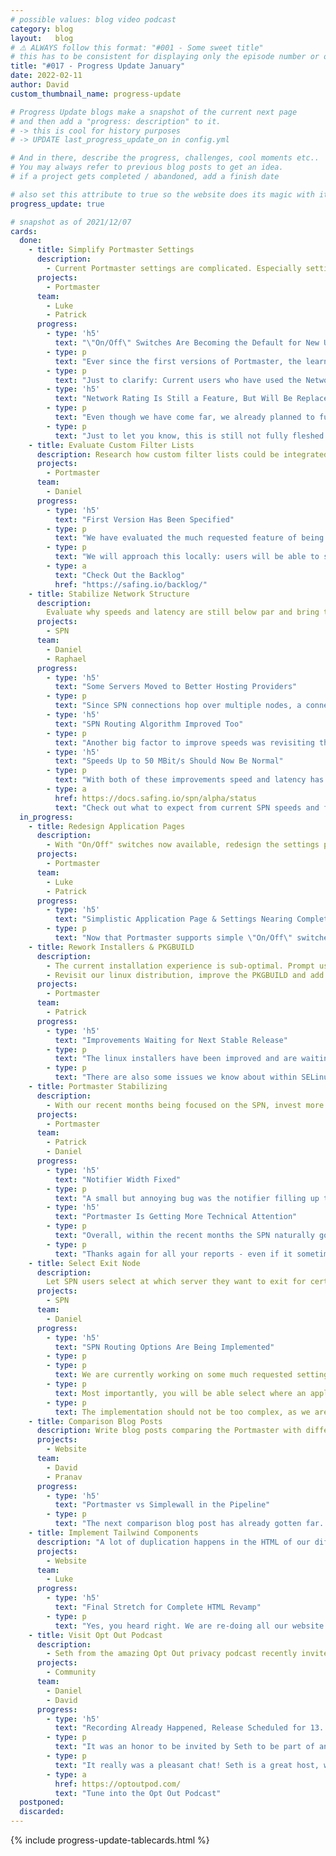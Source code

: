 ```yaml
---
# possible values: blog video podcast
category: blog
layout:   blog
# ⚠️ ALWAYS follow this format: "#001 - Some sweet title"
# this has to be consistent for displaying only the episode number or only the title
title: "#017 - Progress Update January"
date: 2022-02-11
author: David
custom_thumbnail_name: progress-update

# Progress Update blogs make a snapshot of the current next page
# and then add a "progress: description" to it.
# -> this is cool for history purposes
# -> UPDATE last_progress_update_on in config.yml

# And in there, describe the progress, challenges, cool moments etc..
# You may always refer to previous blog posts to get an idea.
# if a project gets completed / abandoned, add a finish date

# also set this attribute to true so the website does its magic with it
progress_update: true

# snapshot as of 2021/12/07
cards:
  done:
    - title: Simplify Portmaster Settings
      description:
        - Current Portmaster settings are complicated. Especially settings connected to the Network Ratings are hard to grasp for new users. Re-imagine and simplify.
      projects:
        - Portmaster
      team:
        - Luke
        - Patrick
      progress:
        - type: 'h5'
          text: "\"On/Off\" Switches Are Becoming the Default for New Users"
        - type: p
          text: "Ever since the first versions of Portmaster, the learning curve has been steep for new users. The biggest hurdle has always been the Network Rating, where you configure settings not only for the moment, but also for future environment changes. We are happy work on this has been completed and will make things easier for new users next Monday."
        - type: p
          text: "Just to clarify: Current users who have used the Network Rating settings will not auto-switch to the simple toggle, but can do this manually. Likewise, after a new installation you can enable the Network Rating if you want to."
        - type: 'h5'
          text: "Network Rating Is Still a Feature, But Will Be Replaced in the Future"
        - type: p
          text: "Even though we have come far, we already planned to further simplify things for power users who want to have different settings for different scenarios. We believe we will switch to profile based settings instead of having 3 hard-coded environments. This will both make it easier to understand, and make it possible to create custom profile names to whatever your heart desires."
        - type: p
          text: "Just to let you know, this is still not fully fleshed out and will likely take a while - until then we hope the current Network Rating serves you well."
    - title: Evaluate Custom Filter Lists
      description: Research how custom filter lists could be integrated into the Portmaster. After the evaluation decide whether to move this forward or not.
      projects:
        - Portmaster
      team:
        - Daniel
      progress:
        - type: 'h5'
          text: "First Version Has Been Specified"
        - type: p
          text: "We have evaluated the much requested feature of being able to add custom filter lists to the Portmaster. Good news, this is possible!"
        - type: p
          text: "We will approach this locally: users will be able to select a system file with domains in it, which the Portmaster will then use to block its listed items. The implementation task has been added to the backlog and is now waiting for free developer resources for it to be tackled."
        - type: a
          text: "Check Out the Backlog"
          href: "https://safing.io/backlog/"
    - title: Stabilize Network Structure
      description:
        Evaluate why speeds and latency are still below par and bring them up to speed.
      projects:
        - SPN
      team:
        - Daniel
        - Raphael
      progress:
        - type: 'h5'
          text: "Some Servers Moved to Better Hosting Providers"
        - type: p
          text: "Since SPN connections hop over multiple nodes, a connection can only be as fast as the slowest node being used. There were a few bad eggs in our network, which got replaced over the last couple of weeks."
        - type: 'h5'
          text: "SPN Routing Algorithm Improved Too"
        - type: p
          text: "Another big factor to improve speeds was revisiting the algorithm that decides how to build the network and which available paths through the network should exist. Daniel went down that rabbit hole and could improve speeds on that front as well."
        - type: 'h5'
          text: "Speeds Up to 50 MBit/s Should Now Be Normal"
        - type: p
          text: "With both of these improvements speed and latency has made big jumps forward compared to the beginning of December. We are happy about it!"
        - type: a
          href: https://docs.safing.io/spn/alpha/status
          text: "Check out what to expect from current SPN speeds and features"
  in_progress:
    - title: Redesign Application Pages
      description:
        - With "On/Off" switches now available, redesign the settings page and make it easy to switch between monitoring an app and configuring its settings.
      projects:
        - Portmaster
      team:
        - Luke
        - Patrick
      progress:
        - type: 'h5'
          text: "Simplistic Application Page & Settings Nearing Completion"
        - type: p
          text: "Now that Portmaster supports simple \"On/Off\" switches, this opened a lot of possibilities for design improvements. Luke already created visionary design concepts a few months back and these are being implemented by Patrick as we speak. Having seen it in action within the team, I can say how big of a leap forward this is in making privacy accessible for everyday users - so pumped to release this in the coming weeks!"
    - title: Rework Installers & PKGBUILD
      description:
        - The current installation experience is sub-optimal. Prompt users to reboot their system after installation to mitigate issues.
        - Revisit our linux distribution, improve the PKGBUILD and add packaging for RPM and Arch. Also, submit Portmaster to AUR.
      projects:
        - Portmaster
      team:
        - Patrick
      progress:
        - type: 'h5'
          text: "Improvements Waiting for Next Stable Release"
        - type: p
          text: "The linux installers have been improved and are waiting for the next stable release cycle, as we needed to update a dependency, which should be in the stable release channel before the new release installers are based on it."
        - type: p
          text: "There are also some issues we know about within SELinux which we plan to tackle and fix in the coming weeks."
    - title: Portmaster Stabilizing
      description:
        - With our recent months being focused on the SPN, invest more time into investigating Portmaster bugs and make the whole experience more straightforward and stable.
      projects:
        - Portmaster
      team:
        - Patrick
        - Daniel
      progress:
        - type: 'h5'
          text: "Notifier Width Fixed"
        - type: p
          text: "A small but annoying bug was the notifier filling up the entire screen when longer messages were shown. Just a small update here to say that this small nuisance has been fixed."
        - type: 'h5'
          text: "Portmaster Is Getting More Technical Attention"
        - type: p
          text: "Overall, within the recent months the SPN naturally got a lot of attention. But we are looking forward to invest more time to fine-tune the Portmaster experience and make things more stable. Let's squash some bugs!"
        - type: p
          text: "Thanks again for all your reports - even if it sometimes takes a while, we will get to them."
    - title: Select Exit Node
      description:
        Let SPN users select at which server they want to exit for certain apps. Also make it easy to exclude certain apps or websites from using the SPN.
      projects:
        - SPN
      team:
        - Daniel
      progress:
        - type: 'h5'
          text: "SPN Routing Options Are Being Implemented"
        - type: p
        - type: p
          text: We are currently working on some much requested settings that will let users influence how routes are built through the SPN.
        - type: p
          text: Most importantly, you will be able select where an application should exit the network, if you are not satisfied with the destination-aware automatic selection. You will also be able to exclude certain websites or services from using the SPN, if you feel the need to.
        - type: p
          text: The implementation should not be too complex, as we are re-using some of the logic used within Portmaster filter rules. Hope to get this out soon!
    - title: Comparison Blog Posts
      description: Write blog posts comparing the Portmaster with different alternatives. What does the Portmaster do better? Where are others better? Be honest.
      projects:
        - Website
      team:
        - David
        - Pranav
      progress:
        - type: 'h5'
          text: "Portmaster vs Simplewall in the Pipeline"
        - type: p
          text: "The next comparison blog post has already gotten far. Pranav has completed the research as well as written most of the blog post, only leaving out some technical details where Daniel's deep expertise is required to give a complete picture. Since Daniel's schedule often is full we shall see when we get to this. But overall we are excited to get more comparison blog posts out of the door. And as a sneak peek, the third blog in this series is going to be \"vs Glasswire\". Looking forward!"
    - title: Implement Tailwind Components
      description: "A lot of duplication happens in the HTML of our different web projects. Having already built the most common components into CSS component classes, such as `btn-primary`, implement them into the main website to remove duplication and clean up the HTML."
      projects:
        - Website
      team:
        - Luke
      progress:
        - type: 'h5'
          text: "Final Stretch for Complete HTML Revamp"
        - type: p
          text: "Yes, you heard right. We are re-doing all our website's HTML. After Luke created our own Tailwind component library it was time to put it to use by using it for our main website's HTML. Needless to say this required countless hours with many edge cases and bugs to found and fixed. However, this project is nearing its completion and should go out in February. Not much will change for you, but it is a big step to enable further website maintenance."
    - title: Visit Opt Out Podcast
      description:
        - Seth from the amazing Opt Out privacy podcast recently invited us to be part of Opt Out S02, where he chats with different privacy creators. Most definitely!
      projects:
        - Community
      team:
        - Daniel
        - David
      progress:
        - type: 'h5'
          text: "Recording Already Happened, Release Scheduled for 13. Feb"
        - type: p
          text: "It was an honor to be invited by Seth to be part of an Opt Out episode. Daniel and David joined the show and talks focused on Portmaster: How we got into privacy, Why we built the Portmaster, what it can do and what its drawbacks are."
        - type: p
          text: "It really was a pleasant chat! Seth is a great host, with lots of privacy content to dive into if you enjoy enjoy blog posts or podcasts."
        - type: a
          href: https://optoutpod.com/
          text: "Tune into the Opt Out Podcast"
  postponed:
  discarded:
---
```


{% include progress-update-tablecards.html %}
